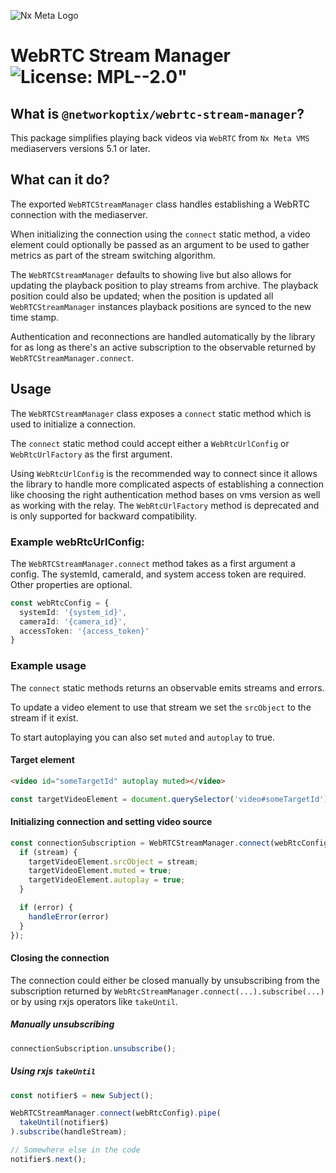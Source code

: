 ![Nx Meta Logo](https://meta.nxvms.com/static/images/logo.png)

# WebRTC Stream Manager ![License: MPL--2.0"](https://img.shields.io/badge/License-MPL--2.0-yellow.svg)

## What is `@networkoptix/webrtc-stream-manager`?

This package simplifies playing back videos via `WebRTC` from `Nx Meta VMS` mediaservers versions 5.1 or later.

## What can it do?

The exported `WebRTCStreamManager` class handles establishing a WebRTC connection with the mediaserver.

When initializing the connection using the `connect` static method, a video element could optionally
be passed as an argument to be used to gather metrics as part of the stream switching algorithm.

The `WebRTCStreamManager` defaults to showing live but also allows for updating the playback position
to play streams from archive. The playback position could also be updated; when the position is updated
all `WebRTCStreamManager` instances playback positions are synced to the new time stamp.

Authentication and reconnections are handled automatically by the library for as long as there's an active subscription
to the observable returned by `WebRTCStreamManager.connect`.

## Usage

The `WebRTCStreamManager` class exposes a `connect` static method which is used to initialize a connection.

The `connect` static method could accept either a `WebRtcUrlConfig` or `WebRtcUrlFactory` as the first argument.

Using `WebRtcUrlConfig` is the recommended way to connect since it allows the library to handle more complicated
aspects of establishing a connection like choosing the right authentication method bases on vms version as well
as working with the relay. The `WebRtcUrlFactory` method is deprecated and is only supported for backward compatibility.

### Example webRtcUrlConfig:

The `WebRTCStreamManager.connect` method takes as a first argument a config. The systemId, cameraId, and system access
token are required. Other properties are optional.

```typescript
const webRtcConfig = {
  systemId: '{system_id}',
  cameraId: '{camera_id}',
  accessToken: '{access_token}'
}
```

### Example usage

The `connect` static methods returns an observable emits streams and errors.

To update a video element to use that stream we set the `srcObject` to the stream if it exist.

To start autoplaying you can also set `muted` and `autoplay` to true.


#### Target element

```html
<video id="someTargetId" autoplay muted></video>
```

```typescript
const targetVideoElement = document.querySelector('video#someTargetId')
```

#### Initializing connection and setting video source

```typescript
const connectionSubscription = WebRTCStreamManager.connect(webRtcConfig, videoElement).subscribe(([stream, error]) => {
  if (stream) {
    targetVideoElement.srcObject = stream;
    targetVideoElement.muted = true;
    targetVideoElement.autoplay = true;
  }

  if (error) {
    handleError(error)
  }
});
```

#### Closing the connection

The connection could either be closed manually by unsubscribing from the subscription returned by
`WebRtcStreamManager.connect(...).subscribe(...)` or by using rxjs operators like `takeUntil`.

##### Manually unsubscribing
```typescript
connectionSubscription.unsubscribe();
```

##### Using rxjs `takeUntil`
```typescript
const notifier$ = new Subject();

WebRTCStreamManager.connect(webRtcConfig).pipe(
  takeUntil(notifier$)
).subscribe(handleStream);

// Somewhere else in the code
notifier$.next();
```

